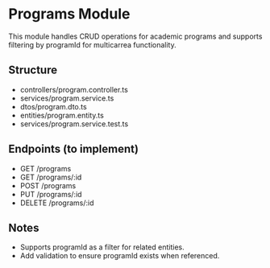 # Programs Module

This module handles CRUD operations for academic programs and supports filtering by programId for multicarrea functionality.

## Structure
- controllers/program.controller.ts
- services/program.service.ts
- dtos/program.dto.ts
- entities/program.entity.ts
- services/program.service.test.ts

## Endpoints (to implement)
- GET /programs
- GET /programs/:id
- POST /programs
- PUT /programs/:id
- DELETE /programs/:id

## Notes
- Supports programId as a filter for related entities.
- Add validation to ensure programId exists when referenced.